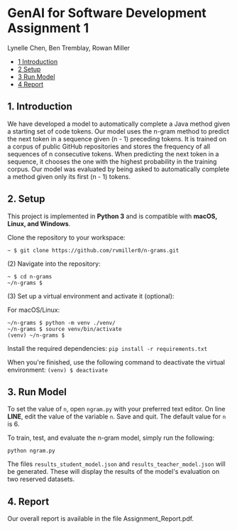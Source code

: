 # GenAI for Software Development Assignment 1
Lynelle Chen, Ben Tremblay, Rowan Miller

* [1 Introduction](#1-introduction)  
* [2 Setup](#2-setup)
* [3 Run Model](#3-run-model)
* [4 Report](#4-report)

## **1. Introduction**  
We have developed a model to automatically complete a Java method given a starting set of code tokens. Our model uses the n-gram method to predict the next token in a sequence given (n - 1) preceding tokens. It is trained on a corpus of public GitHub repositories and stores the frequency of all sequences of n consecutive tokens. When predicting the next token in a sequence, it chooses the one with the highest probability in the training corpus. Our model was evaluated by being asked to automatically complete a method given only its first (n - 1) tokens.

## **2. Setup**  
This project is implemented in **Python 3** and is compatible with **macOS, Linux, and Windows**.  

Clone the repository to your workspace:  
```shell
~ $ git clone https://github.com/rvmiller0/n-grams.git
```
(2) Navigate into the repository:
```shell
~ $ cd n-grams
~/n-grams $
```
(3) Set up a virtual environment and activate it (optional):

For macOS/Linux:
```shell
~/n-grams $ python -m venv ./venv/
~/n-grams $ source venv/bin/activate
(venv) ~/n-grams $ 
```

Install the required dependencies:
`pip install -r requirements.txt`

When you're finished, use the following command to deactivate the virtual environment:
`(venv) $ deactivate`

## **3. Run Model**
To set the value of `n`, open `ngram.py` with your preferred text editor. On line **LINE**, edit the value of the variable `n`. Save and quit. The default value for `n` is 6.

To train, test, and evaluate the n-gram model, simply run the following:

`python ngram.py`

The files `results_student_model.json` and `results_teacher_model.json` will be generated. These will display the results of the model's evaluation on two reserved datasets.

## 4. Report
Our overall report is available in the file Assignment_Report.pdf.
